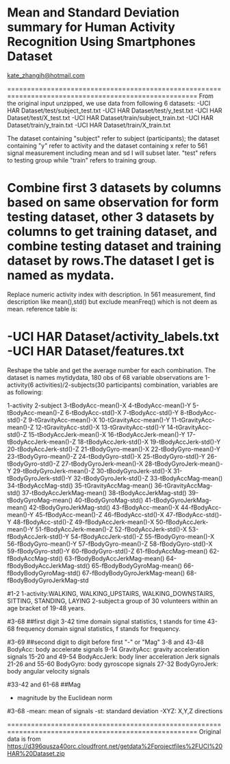 Mean and Standard Deviation summary for Human Activity Recognition Using Smartphones Dataset
======================================================================================================
kate_zhangjh@hotmail.com

======================================================================================================
From the original input unzipped, we use data from following 6 datasets:
-UCI HAR Dataset/test/subject_test.txt
-UCI HAR Dataset/test/y_test.txt
-UCI HAR Dataset/test/X_test.txt
-UCI HAR Dataset/train/subject_train.txt
-UCI HAR Dataset/train/y_train.txt
-UCI HAR Dataset/train/X_train.txt

The dataset containing "subject" refer to subject (participants); the dataset containing "y" refer to activity and the dataset containing x refer to 561 signal measurement including mean and sd I will subset later. "test" refers to testing group while "train" refers to training group.

Combine first 3 datasets by columns based on same observation for form testing dataset, other 3 datasets by columns to get training dataset, and combine testing dataset and training dataset by rows.The dataset I get is named as mydata.
======================================================================================================
Replace numeric activity index with  description.
In 561 measurement, find description like mean(),std() but exclude meanFreq() which is not deem as mean.
reference table is:

-UCI HAR Dataset/activity_labels.txt
-UCI HAR Dataset/features.txt
======================================================================================================
Reshape the table and get the average number for each combination. The dataset is names mytidydata, 180 obs of 68 variable
observations are 1-activity(6 activities)/2-subjects(30 participants) combination, variables are as following:

1-activity
2-subject
3-tBodyAcc-mean()-X
4-tBodyAcc-mean()-Y
5-tBodyAcc-mean()-Z
6-tBodyAcc-std()-X
7-tBodyAcc-std()-Y
8-tBodyAcc-std()-Z
9-tGravityAcc-mean()-X
10-tGravityAcc-mean()-Y
11-tGravityAcc-mean()-Z
12-tGravityAcc-std()-X
13-tGravityAcc-std()-Y
14-tGravityAcc-std()-Z
15-tBodyAccJerk-mean()-X
16-tBodyAccJerk-mean()-Y
17-tBodyAccJerk-mean()-Z
18-tBodyAccJerk-std()-X
19-tBodyAccJerk-std()-Y
20-tBodyAccJerk-std()-Z
21-tBodyGyro-mean()-X
22-tBodyGyro-mean()-Y
23-tBodyGyro-mean()-Z
24-tBodyGyro-std()-X
25-tBodyGyro-std()-Y
26-tBodyGyro-std()-Z
27-tBodyGyroJerk-mean()-X
28-tBodyGyroJerk-mean()-Y
29-tBodyGyroJerk-mean()-Z
30-tBodyGyroJerk-std()-X
31-tBodyGyroJerk-std()-Y
32-tBodyGyroJerk-std()-Z
33-tBodyAccMag-mean()
34-tBodyAccMag-std()
35-tGravityAccMag-mean()
36-tGravityAccMag-std()
37-tBodyAccJerkMag-mean()
38-tBodyAccJerkMag-std()
39-tBodyGyroMag-mean()
40-tBodyGyroMag-std()
41-tBodyGyroJerkMag-mean()
42-tBodyGyroJerkMag-std()
43-fBodyAcc-mean()-X
44-fBodyAcc-mean()-Y
45-fBodyAcc-mean()-Z
46-fBodyAcc-std()-X
47-fBodyAcc-std()-Y
48-fBodyAcc-std()-Z
49-fBodyAccJerk-mean()-X
50-fBodyAccJerk-mean()-Y
51-fBodyAccJerk-mean()-Z
52-fBodyAccJerk-std()-X
53-fBodyAccJerk-std()-Y
54-fBodyAccJerk-std()-Z
55-fBodyGyro-mean()-X
56-fBodyGyro-mean()-Y
57-fBodyGyro-mean()-Z
58-fBodyGyro-std()-X
59-fBodyGyro-std()-Y
60-fBodyGyro-std()-Z
61-fBodyAccMag-mean()
62-fBodyAccMag-std()
63-fBodyBodyAccJerkMag-mean()
64-fBodyBodyAccJerkMag-std()
65-fBodyBodyGyroMag-mean()
66-fBodyBodyGyroMag-std()
67-fBodyBodyGyroJerkMag-mean()
68-fBodyBodyGyroJerkMag-std

#1-2
1-activity:WALKING, WALKING_UPSTAIRS, WALKING_DOWNSTAIRS, SITTING, STANDING, LAYING
2-subject:a group of 30 volunteers within an age bracket of 19-48 years.

#3-68
##first digit 
3-42  time domain signal statistics, t stands for time
43-68 frequency domain signal statistics, f stands for frequency.

#3-69
##second digit to digit before first "-" or "Mag"
3-8 and 43-48 BodyAcc: body accelerate signals
9-14 GravityAcc: gravity acceleration signals
15-20 and 49-54 BodyAccJerk: body liner acceleration Jerk signals
21-26 and 55-60 BodyGyro: body gyroscope signals
27-32 BodyGyroJerk: body angular velocity signals

#33-42 and 61-68 
##Mag
- magnitude by the Euclidean norm

#3-68
-mean: mean of signals
-st: standard deviation
-XYZ: X,Y,Z directions

======================================================================================================
Original data is from 
https://d396qusza40orc.cloudfront.net/getdata%2Fprojectfiles%2FUCI%20HAR%20Dataset.zip 